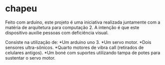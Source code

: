 # chapeu
Feito com arduino, este projeto é uma iniciativa realizada juntamente com a matéria de arquitetura para computação 2. 
A intenção é que este dispositivo auxilie pessoas com deficiência visual. 

Consiste na utilização de: 
*Um arduino uno 3. 
*Um servo motor.
*Dois sensores ultra-sônicos.
*Quarto motores de vibra call (retirados de celulares antigos).
*Um boné com suportes utilizando tampa de potes para sustentar o servo motor.
